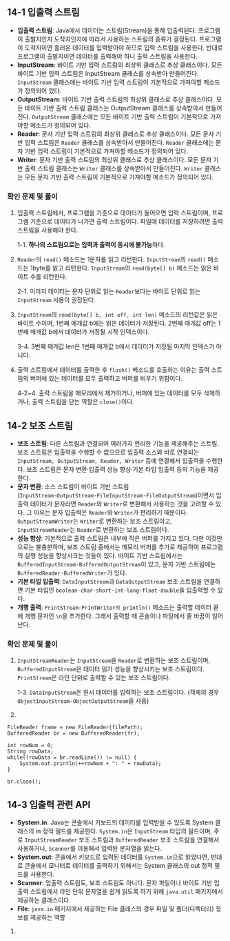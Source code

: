 ## 14-1 입출력 스트림

- **입출력 스트림**: Java에서 데이터는 스트림(Stream)을 통해 입출력된다. 프로그램이 출발지인지 도착지인지에 따라서 사용하는 스트림의 종류가 결정된다. 프로그램이 도착지이면 흘러온 데이터를 입력받아야 하므로 입력 스트림을 사용한다. 반대로 프로그램이 출발지이면 데이터를 출력해야 하니 출력 스트림을 사용한다.
- **InputStream**: 바이트 기반 입력 스트림의 최상위 클래스로 추상 클래스이다. 모든 바이트 기반 입력 스트림은 InputStream 클래스를 상속받아 만들어진다. `InputStream` 클래스에는 바이트 기반 입력 스트림이 기본적으로 가져야할 메소드가 정의되어 있다.
- **OutputStream**: 바이트 기반 출력 스트림의 최상위 클래스로 추상 클래스이다. 모든 바이트 기반 출력 스트림 클래스는 OutputStream 클래스를 상속받아서 만들어진다. `OutputStream` 클래스에는 모든 바이트 기반 출력 스트림이 기본적으로 가져야할 메소드가 정의되어 있다.
- **Reader**: 문자 기반 입력 스트림의 최상위 클래스로 추상 클래스이다. 모든 문자 기반 입력 스트림은 `Reader` 클래스를 상속받아서 만들어진다. `Reader` 클래스에는 문자 기반 입력 스트림이 기본적으로 가져야할 메소드가 정의되어 있다.
- **Writer**: 문자 기반 출력 스트림의 최상위 클래스로 추상 클래스이다. 모든 문자 기반 출력 스트림 클래스는 `Writer` 클래스를 상속받아서 만들어진다. `Writer` 클래스는 모든 문자 기반 출력 스트림이 기본적으로 가져야할 메소드가 정의되어 있다.

### 확인 문제 및 풀이

1. 입출력 스트림에서, 프로그램을 기준으로 데이터가 들어오면 입력 스트림이며, 프로그램 기준으로 데이터가 나가면 출력 스트림이다. 파일에 데이터를 저장하려면 출력 스트림을 사용해야 한다.

   1-1. **하나의 스트림으로는 입력과 출력이 동시에 불가능**하다.

2. `Reader`의 `read()` 메소드는 1문자를 읽고 리턴한다. `InputStream`의 `read()` 메소드는 1byte를 읽고 리턴한다. `InputStream`의 `read(byte[] b)` 메소드는 읽은 바이트 수를 리턴한다.

   2-1. 이미지 데이터는 문자 단위로 읽는 `Reader`보다는 바이트 단위로 읽는 `InputStream` 사용이 권장된다.

3. `InputStream`의 `read(byte[] b, int off, int len)` 메소드의 리턴값은 읽은 바이트 수이며, 1번째 매개값 b에는 읽은 데이터가 저장된다. 2번째 매개값 off는 1번째 매개값 b에서 데이터가 저장될 시작 인덱스이다.

   3-4. 3번째 매개값 len은 1번째 매개값 b에서 데이터가 저장될 마지막 인덱스가 아니다.

4. 출력 스트림에서 데이터를 출력한 후 `flush()` 메소드를 호출하는 이유는 출력 스트림의 버퍼에 있는 데이터를 모두 출력하고 버퍼를 비우기 위함이다.

   4-2~4. 출력 스트림을 메모리에서 제거하거나, 버퍼에 있는 데이터를 모두 삭제하거나, 출력 스트림을 닫는 역할은 `close()`이다.

## 14-2 보조 스트림

- **보조 스트림**: 다른 스트림과 연결되어 여러가지 편리한 기능을 제공해주는 스트림. 보조 스트림은 입출력을 수행할 수 없으므로 입출력 소스와 바로 연결되는 `InputStream, OutputStream, Reader, Writer` 등에 연결해서 입출력을 수행한다. 보조 스트림은 문자 변환·입출력 성능 향상·기본 타입 입출력 등의 기능을 제공한다.
- **문자 변환**: 소스 스트림이 바이트 기반 스트림(`InputStream·OutputStream·FileInputStream·FileOutputStream`)이면서 입출력 데이터가 문자라면 `Reader`와 `Writer`로 변환해서 사용하는 것을 고려할 수 있다. 그 이유는 문자 입출력은 `Reader`와 `Writer`가 편리하기 때문이다. `OutputStreamWriter`는 `Writer`로 변환하는 보조 스트림이고, `InputStreamReader`는 `Reader`로 변환하는 보조 스트림이다.
- **성능 향상**: 기본적으로 출력 스트림은 내부에 작은 버퍼를 가지고 있다. 다만 이것만으로는 불충분하며, 보조 스트림 중에서는 메모리 버퍼를 추가로 제공하여 프로그램의 실행 성능을 향상시크는 것들이 있다. 바이트 기반 스트림에서는 `BufferedInputStream·BufferedOutputStream`이 있고, 문자 기반 스트림에는 `BufferedReader·BufferedWriter`가 있다.
- **기본 타입 입출력**: `DataInputStream`과 `DataOutputStream` 보조 스트림을 연결하면 기본 타입인 `boolean·char·short·int·long·float·double`을 입출력할 수 있다.
- **개행 출력**: `PrintStream·PrintWriter의 println()` 메소드는 출력할 데이터 끝에 개행 문자인 `\n`을 추가한다. 그래서 출력할 때 콘솔이나 파일에서 줄 바꿈이 일어난다.

### 확인 문제 및 풀이

1. `InputStreamReader`는 `InputStream`을 `Reader`로 변환하는 보조 스트림이며, `BufferedInputStream`은 데이터 읽기 성능을 향상시키는 보조 스트림이다. `PrintStream`은 라인 단위로 출력할 수 있는 보조 스트림이다.

   1-3. `DataInputStream`은 원시 데이터를 입력하는 보조 스트림이다. (객체의 경우 `ObjectInputStream·ObjectOutputStream`을 사용)

2.

```
FileReader frame = new FileReader(filePath);
BufferedReader br = new BufferedReader(fr);

int rowNum = 0;
String rowData;
while((rowData = br.readLine()) != null) {
	System.out.println(++rowNum + ": " + rowData);
}

br.close();
```

## 14-3 입출력 관련 API

- **System.in**: Java는 콘솔에서 키보드의 데이터를 입력받을 수 있도록 System 클래스의 in 정적 필드를 제공한다. `System.in`은 `InputStream` 타입의 필드이며, 주로 `InputStreamReader` 보조 스트림과 `BufferedReader` 보조 스트림을 연결해서 사용하거나, `Scanner`를 이용해서 입력된 문자열을 읽는다.
- **System.out**: 콘솔에서 키보드로 입력된 데이터를 `System.in`으로 읽었다면, 반대로 콘솔에서 모니터로 데이터를 출력하기 위해서는 System 클래스의 out 정적 필드를 사용한다.
- **Scanner**: 입출력 스트림도, 보조 스트림도 아니다. 문자 파일이나 바이트 기반 입출력 스트림에서 라인 단위 문자열을 쉽게 읽도록 하기 위해 `java.util` 패키지에서 제공하는 클래스이다.
- **File**: `java.io` 패키지에서 제공하는 File 클래스의 경우 파일 및 폴더(디렉터리) 정보를 제공하는 역할

1.

```

```
